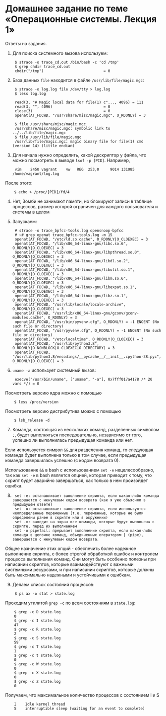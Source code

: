 # Домашнее задание по теме «Операционные системы. Лекция 1»  


Ответы на задания.


1. Для поиска системного вызова используем:  

        $ strace -o trace_cd.out /bin/bash -c 'cd /tmp'
        $ grep chdir trace_cd.out 
        chdir("/tmp")                           = 0


2. База данных `file` находится в файле `/usr/lib/file/magic.mgc`:  

        $ strace -o log.log file /dev/tty > log.log
        $ less log.log
	  
        read(3, "# Magic local data for file(1) c"..., 4096) = 111
        read(3, "", 4096)                       = 0
        close(3)                                = 0
        openat(AT_FDCWD, "/usr/share/misc/magic.mgc", O_RDONLY) = 3 

        $ file /usr/share/misc/magic.mgc
        /usr/share/misc/magic.mgc: symbolic link to ../../lib/file/magic.mgc
        $ file /usr/lib/file/magic.mgc
        /usr/lib/file/magic.mgc: magic binary file for file(1) cmd (version 14) (little endian)


3. Для начала нужно определить, какой дескриптор у файла, что можно посмотреть в выводе `lsof -p [PID]`. Например,  

        vim    2450 vagrant    4w   REG  253,0     9014 131085 /home/vagrant/log.log


После этого:  

        $ echo > /proc/[PID]/fd/4

4. Нет, Зомби не занимают памяти, но блокируют записи в таблице процессов, размер которой ограничен для каждого пользователя и системы в целом  


5. Запускаем:  


        # strace -o trace_bpfcc-tools.log opensnoop-bpfcc
        # ~# grep openat trace_bpfcc-tools.log -m 15
        openat(AT_FDCWD, "/etc/ld.so.cache", O_RDONLY|O_CLOEXEC) = 3
        openat(AT_FDCWD, "/lib/x86_64-linux-gnu/libc.so.6", O_RDONLY|O_CLOEXEC) = 3
        openat(AT_FDCWD, "/lib/x86_64-linux-gnu/libpthread.so.0", O_RDONLY|O_CLOEXEC) = 3
        openat(AT_FDCWD, "/lib/x86_64-linux-gnu/libdl.so.2", O_RDONLY|O_CLOEXEC) = 3
        openat(AT_FDCWD, "/lib/x86_64-linux-gnu/libutil.so.1", O_RDONLY|O_CLOEXEC) = 3
        openat(AT_FDCWD, "/lib/x86_64-linux-gnu/libm.so.6", O_RDONLY|O_CLOEXEC) = 3
        openat(AT_FDCWD, "/lib/x86_64-linux-gnu/libexpat.so.1", O_RDONLY|O_CLOEXEC) = 3
        openat(AT_FDCWD, "/lib/x86_64-linux-gnu/libz.so.1", O_RDONLY|O_CLOEXEC) = 3
        openat(AT_FDCWD, "/usr/lib/locale/locale-archive", O_RDONLY|O_CLOEXEC) = 3
        openat(AT_FDCWD, "/usr/lib/x86_64-linux-gnu/gconv/gconv-modules.cache", O_RDONLY) = 3
        openat(AT_FDCWD, "/usr/bin/pyvenv.cfg", O_RDONLY) = -1 ENOENT (No such file or directory)
        openat(AT_FDCWD, "/usr/pyvenv.cfg", O_RDONLY) = -1 ENOENT (No such file or directory)
        openat(AT_FDCWD, "/etc/localtime", O_RDONLY|O_CLOEXEC) = 3
        openat(AT_FDCWD, "/usr/lib/python3.8", O_RDONLY|O_NONBLOCK|O_CLOEXEC|O_DIRECTORY) = 3
        openat(AT_FDCWD, "/usr/lib/python3.8/encodings/__pycache__/__init__.cpython-38.pyc", O_RDONLY|O_CLOEXEC) = 3

6. `uname -a` использует системный вызов:  


        execve("/usr/bin/uname", ["uname", "-a"], 0x7fff017a4178 /* 20 vars */) = 0

Посмотреть версию ядра можно с помощью   

        $ less /proc/version

Посмотреть версию дистрибутива можно с помощью  

        $ lsb_release -d
        

7. Команда, состоящая из нескольких команд, разделенных символом `;`, будет выполняться последовательно, независимо от того, успешно ли выполнилась предыдущая команда или нет.  

Если используется символ `&&` для разделения команд, то следующая команда будет выполнена только в том случае, если предыдущая команда завершилась успешно (с кодом возврата 0).  

Использование `&&` в bash с использованием `set -e` нецелесообразно, так как `set -e` в bash является опцией, которая приводит к тому, что скрипт будет аварийно завершаться, как только в нем произойдет ошибка.  

8. 
        set -e: останавливает выполнение скрипта, если какая-либо команда завершается с ненулевым кодом возврата (как я уже объяснял в предыдущем ответе)
        set -u: останавливает выполнение скрипта, если используются неопределенные переменные (т.е. переменные, которые не были определены ранее в скрипте или в окружении)
        set -x: выводит на экран все команды, которые будут выполнены в скрипте, перед их выполнением
        set -o pipefail: прерывает выполнение скрипта, если какая-либо команда в цепочке команд, объединенных оператором | (pipe), завершается с ненулевым кодом возврата.

Общее назначение этих опций - обеспечить более надежное выполнение скрипта, с более строгой обработкой ошибок и контролем процесса выполнения команд. Они могут быть особенно полезны при написании скриптов, которые взаимодействуют с важными системными ресурсами, и при написании скриптов, которые должны быть максимально надежными и устойчивыми к ошибкам.  

9. Делаем список состояний процессов:  

        $ ps ax -o stat > state.log

Проходим утилитой `grep -c` по всем состояниям в `state.log`:  

        $ grep -c D state.log
        0
        $ grep -c I state.log
        47
        $ grep -c R state.log
        2
        $ grep -c S state.log
        59
        $ grep -c T state.log
        1
        $ grep -c t state.log
        0
        $ grep -c W state.log
        0
        $ grep -c X state.log
        0
        $ grep -c Z state.log
        0

Получаем, что максимальное количество процессов с состоянием I и S  

        I    Idle kernel thread
        S    interruptible sleep (waiting for an event to complete)

















